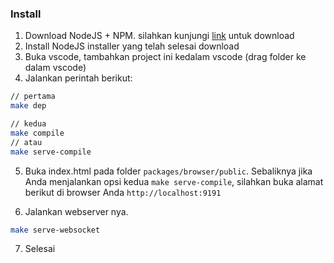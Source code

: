 ### Install

1. Download NodeJS + NPM. silahkan kunjungi [link](https://nodejs.org/en) untuk download
2. Install NodeJS installer yang telah selesai download
3. Buka vscode, tambahkan project ini kedalam vscode (drag folder ke dalam vscode)
4. Jalankan perintah berikut:
```bash
// pertama
make dep

// kedua
make compile 
// atau
make serve-compile
```

5. Buka index.html pada folder `packages/browser/public`. Sebaliknya jika Anda menjalankan opsi kedua `make serve-compile`, silahkan buka alamat berikut di browser Anda `http://localhost:9191`


6. Jalankan webserver nya. 
```bash
make serve-websocket
```

7. Selesai